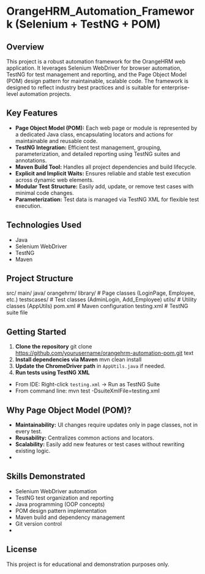 # OrangeHRM_Automation_Framework (Selenium + TestNG + POM)

## Overview
This project is a robust automation framework for the OrangeHRM web application. It leverages Selenium WebDriver for browser automation, TestNG for test management and reporting, and the Page Object Model (POM) design pattern for maintainable, scalable code. The framework is designed to reflect industry best practices and is suitable for enterprise-level automation projects.

## Key Features
- **Page Object Model (POM):** Each web page or module is represented by a dedicated Java class, encapsulating locators and actions for maintainable and reusable code.
- **TestNG Integration:** Efficient test management, grouping, parameterization, and detailed reporting using TestNG suites and annotations.
- **Maven Build Tool:** Handles all project dependencies and build lifecycle.
- **Explicit and Implicit Waits:** Ensures reliable and stable test execution across dynamic web elements.
- **Modular Test Structure:** Easily add, update, or remove test cases with minimal code changes.
- **Parameterization:** Test data is managed via TestNG XML for flexible test execution.
  
## Technologies Used
- Java
- Selenium WebDriver
- TestNG
- Maven

## Project Structure
src/
main/
java/
orangehrm/
library/ # Page classes (LoginPage, Employee, etc.)
testscases/ # Test classes (AdminLogin, Add_Employee)
utils/ # Utility classes (AppUtils)
pom.xml # Maven configuration
testing.xml # TestNG suite file

## Getting Started
1. **Clone the repository**
git clone https://github.com/yourusername/orangehrm-automation-pom.git
text
2. **Install dependencies via Maven**
mvn clean install
3. **Update the ChromeDriver path** in `AppUtils.java` if needed.
4. **Run tests using TestNG XML**
- From IDE: Right-click `testing.xml` → Run as TestNG Suite
- From command line:
  mvn test -DsuiteXmlFile=testing.xml

## Why Page Object Model (POM)?
- **Maintainability:** UI changes require updates only in page classes, not in every test.
- **Reusability:** Centralizes common actions and locators.
- **Scalability:** Easily add new features or test cases without rewriting existing logic.
- 
## Skills Demonstrated
- Selenium WebDriver automation
- TestNG test organization and reporting
- Java programming (OOP concepts)
- POM design pattern implementation
- Maven build and dependency management
- Git version control
- 
## License
This project is for educational and demonstration purposes only.

